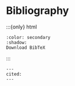 # Bibliography

:::{only} html

```{button-link} _static/references.bib
:color: secondary
:shadow:
Download BibTeX
```

:::

```{bibliography} /_static/references.bib
---
cited:
---
```

$~$ <!-- activate math mode -->
